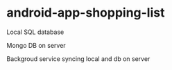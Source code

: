 # android-app-shopping-list

Local SQL database

Mongo DB on server 

Backgroud service syncing local and db on server
